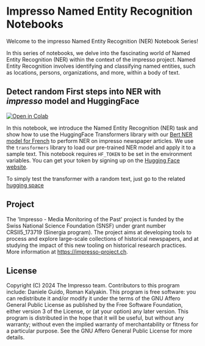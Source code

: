 # Impresso Named Entity Recognition Notebooks

Welcome to the impresso Named Entity Recognition (NER) Notebook Series!

In this series of notebooks, we delve into the fascinating world of Named Entity Recognition (NER) within the context of the impresso project. Named Entity Recognition involves identifying and classifying named entities, such as locations, persons, organizations, and more, within a body of text.

## Detect random First steps into NER with _impresso_ model and HuggingFace

[![Open in Colab](https://colab.research.google.com/assets/colab-badge.svg)](https://colab.research.google.com/github/impresso/impresso-datalab-notebooks/blob/main/notebooks/news-agency.ipynb)

In this notebook, we introduce the Named Entity Recognition (NER) task and show how to use the HuggingFace Transformers library with our [Bert NER model for French](https://huggingface.co/impresso-project/bert-newsagency-ner-fr) to perform NER on impresso newspaper articles. We use the `transformers` library to load our pre-trained NER model and apply it to a sample text.
This notebook requires `HF_TOKEN` to be set in the environment variables. You can get your token by signing up on the [Hugging Face website](https://huggingface.co/join).

To simply test the transformer with a random text, just go to the related [hugging space](https://huggingface.co/spaces/impresso-project/news-agency-recognition-in-french)

## Project

The 'Impresso - Media Monitoring of the Past' project is funded by the Swiss National Science Foundation (SNSF) under grant number CRSII5_173719 (Sinergia program). The project aims at developing tools to process and explore large-scale collections of historical newspapers, and at studying the impact of this new tooling on historical research practices. More information at https://impresso-project.ch.

## License

Copyright (C) 2024 The Impresso team. Contributors to this program include: Daniele Guido, Roman Kalyakin. This program is free software: you can redistribute it and/or modify it under the terms of the GNU Affero General Public License as published by the Free Software Foundation, either version 3 of the License, or (at your option) any later version. This program is distributed in the hope that it will be useful, but without any warranty; without even the implied warranty of merchantability or fitness for a particular purpose. See the GNU Affero General Public License for more details.
